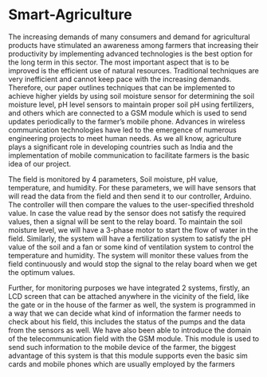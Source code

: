 # Smart-Agriculture
The increasing demands of many consumers and demand for agricultural products have
stimulated an awareness among farmers that increasing their productivity by implementing
advanced technologies is the best option for the long term in this sector. The most important
aspect that is to be improved is the efficient use of natural resources. Traditional techniques
are very inefficient and cannot keep pace with the increasing demands. Therefore, our paper
outlines techniques that can be implemented to achieve higher yields by using soil moisture
sensor for determining the soil moisture level, pH level sensors to maintain proper soil pH
using fertilizers, and others which are connected to a GSM module which is used to send
updates periodically to the farmer’s mobile phone.
Advances in wireless communication technologies have led to the emergence of numerous
engineering projects to meet human needs. As we all know, agriculture plays a significant
role in developing countries such as India and the implementation of mobile communication
to facilitate farmers is the basic idea of our project.

The field is monitored by 4 parameters, Soil moisture, pH value, temperature,
and humidity. For these parameters, we will have sensors that will read the data from the field
and then send it to our controller, Arduino. The controller will then compare the values to the
user-specified threshold value. In case the value read by the sensor does not satisfy the required
values, then a signal will be sent to the relay board. To maintain the soil moisture level, we will
have a 3-phase motor to start the flow of water in the field. Similarly, the system will have a
fertilization system to satisfy the pH value of the soil and a fan or some kind of ventilation
system to control the temperature and humidity. The system will monitor these values from the
field continuously and would stop the signal to the relay board when we get the optimum
values.

Further, for monitoring purposes we have integrated 2 systems, firstly, an LCD screen that can be attached anywhere in the vicinity of the field, like the gate or in the house of the farmer as well, the system is programmed in a way that we can decide what kind of information the farmer needs to check about his field, this includes the status of the pumps and the data from the sensors as well. We have also been able to introduce the domain of the telecommunication field with the GSM module. This module is used to send such information to the mobile device of the farmer, the biggest advantage of this system is that this module supports even the basic sim cards and mobile phones which are usually employed by the farmers
